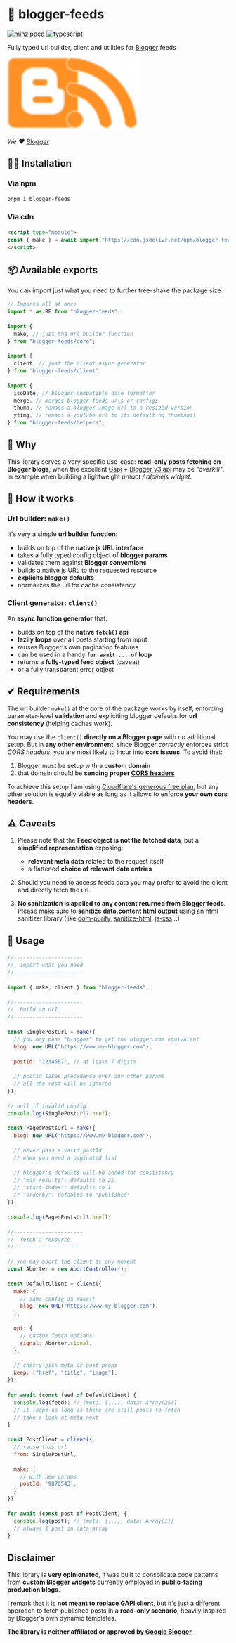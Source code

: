 # 📰 blogger-feeds

[![minzipped](https://badgen.net/bundlephobia/minzip/blogger-feeds?color=blue)](https://bundlephobia.com/package/blogger-feeds) [![typescript](https://badgen.net/npm/types/blogger-feeds)](https://www.npmjs.com/package/blogger-feeds)

Fully typed url builder, client and utilities for [Blogger](https://www.blogger.com) feeds

<img width="300" src="./docs/public/blogger-feeds-logo.svg" />

*We ❤ [Blogger](https://www.blogger.com)*

## 👨‍💻 Installation

### Via npm

``` bash
pnpm i blogger-feeds
```

### Via cdn

``` html
<script type="module">
const { make } = await import("https://cdn.jsdelivr.net/npm/blogger-feeds@latest/core")
</script>

```

## 📦 Available exports

You can import just what you need to further tree-shake the package size

``` js
// Imports all at once
import * as BF from "blogger-feeds";

import { 
  make, // just the url builder function
} from "blogger-feeds/core";

import { 
  client, // just the client async generator
} from 'blogger-feeds/client';

import { 
  isoDate, // blogger-compatible date formatter
  merge, // merges blogger feeds urls or configs
  thumb, // remaps a blogger image url to a resized version
  ytimg, // remaps a youtube url to its default hq thumbnail
} from "blogger-feeds/helpers";
```

## 🤔 Why

This library serves a very specific use-case: **read-only posts fetching on Blogger blogs**, when the excellent [Gapi](https://github.com/google/google-api-javascript-client) + [Blogger v3 api](https://developers.google.com/blogger/docs/3.0/reference) may be *"overkill"*. In example when building a lightweight *preact / alpinejs widget*.

## 🔧 How it works

### Url builder: `make()`

It's very a simple **url builder function**:

* builds on top of the **native js URL interface**
* takes a fully typed config object of **blogger params**
* validates them against **Blogger conventions**
* builds a native js URL to the requested resource
* **explicits blogger defaults**
* normalizes the url for cache consistency

### Client generator: `client()`

An **async function generator** that:

* builds on top of the **native `fetch()` api**
* **lazily loops** over all posts starting from input
* reuses Blogger's own pagination features
* can be used in a handy **`for await ... of` loop**
* returns a **fully-typed feed object** (caveat)
* or a fully transparent error object

## ✔ Requirements

The url builder `make()` at the core of the package works by itself, enforcing parameter-level **validation** and expliciting blogger defaults for **url consistency** (helping caches work).

You may use the `client()` **directly on a Blogger page** with no additional setup. But in **any other environment**, since Blogger *correctly* enforces strict *CORS headers*, you are most likely to incur into **cors issues**. To avoid that:

1. Blogger must be setup with a **custom domain**
2. that domain should be **sending proper [CORS headers](https://developer.mozilla.org/en-US/docs/Web/HTTP/CORS)**

To achieve this setup I am using [Cloudflare's generous free plan](https://www.cloudflare.com/plans/free), but any other solution is equally viable as long as it allows to enforce **your own cors headers**.

## ⚠ Caveats

1. Please note that the **Feed object is not the fetched data**, but a **simplified representation** exposing:
   * **relevant meta data** related to the request itself
   * a flattened **choice of relevant data entries**

2. Should you need to access feeds data you may prefer to avoid the client and directly fetch the url.

3. **No sanitization is applied to any content returned from Blogger feeds**. Please make sure to **sanitize data.content html output** using an html sanitizer library (like [dom-purify](https://github.com/cure53/DOMPurify), [sanitize-html](https://github.com/apostrophecms/sanitize-html), [js-xss](https://jsxss.com/en/index.html)...)

## 💪 Usage

``` js
//----------------------
//  import what you need
//----------------------

import { make, client } from "blogger-feeds";

//----------------------
//  build an url
//----------------------

const SinglePostUrl = make({
  // you may pass "blogger" to get the blogger.com equivalent
  blog: new URL("https://www.my-blogger.com"),
  
  postId: "1234567", // at least 7 digits
  
  // postId takes precedence over any other params
  // all the rest will be ignored
});

// null if invalid config
console.log(SinglePostUrl?.href);

const PagedPostsUrl = make({
  blog: new URL("https://www.my-blogger.com"),
  
  // never pass a valid postId 
  // when you need a paginated list
  
  // blogger's defaults will be added for consistency
  // "max-results": defaults to 25
  // "start-index": defaults to 1
  // "orderby": defaults to "published"
});

console.log(PagedPostsUrl?.href);

//----------------------
//  fetch a resource
//----------------------

// you may abort the client at any moment
const Aborter = new AbortController();

const DefaultClient = client({
  make: {
    // same config as make()
    blog: new URL("https://www.my-blogger.com"),
  },

  opt: { 
    // custom fetch options
    signal: Aborter.signal,
  },
  
  // cherry-pick meta or post props
  keep: ["href", "title", "image"],
});

for await (const feed of DefaultClient) {
  console.log(feed); // {meta: {...}, data: Array(25)} 
  // it loops as long as there are still posts to fetch 
  // take a look at meta.next
}

const PostClient = client({
  // reuse this url
  from: SinglePostUrl,

  make: {
    // with new params
    postId: '9876543',
  }
})

for await (const post of PostClient) {
  console.log(post); // {meta: {...}, data: Array(1)}
  // always 1 post in data array
}
```

## Disclaimer

This library is **very opinionated**, it was built to consolidate code patterns from **custom Blogger widgets** currently employed in **public-facing production blogs**.

I remark that it is **not meant to replace GAPI client**, but it's just a different approach to fetch published posts in a **read-only scenario**, heavily inspired by Blogger's own dynamic templates.

**The library is neither affiliated or approved by [Google Blogger](https://www.blogger.com)**
